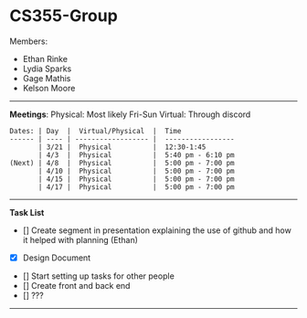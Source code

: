 # CS355-Group
Members: 
   - Ethan Rinke
   - Lydia Sparks
   - Gage Mathis
   - Kelson Moore

---

**Meetings**:
    Physical: Most likely Fri-Sun
    Virtual: Through discord

    Dates: | Day  |  Virtual/Physical  |  Time
    ------ | ---- | ------------------ |  -----------------
           | 3/21 |  Physical          |  12:30-1:45
           | 4/3  |  Physical          |  5:40 pm - 6:10 pm  
    (Next) | 4/8  |  Physical          |  5:00 pm - 7:00 pm
           | 4/10 |  Physical          |  5:00 pm - 7:00 pm
           | 4/15 |  Physical          |  5:00 pm - 7:00 pm
           | 4/17 |  Physical          |  5:00 pm - 7:00 pm

---

**Task List**

- []   Create segment in presentation explaining the use of github and how it helped with planning (Ethan)
- [X]  Design Document
- []   Start setting up tasks for other people
- []   Create front and back end
- []   ???

---
